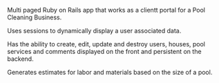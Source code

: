 Multi paged Ruby on Rails app that works as a clientt portal for a Pool Cleaning Business.

Uses sessions to dynamically display a user associated data.

Has the ability to create, edit, update and destroy users, houses, pool services and comments displayed on the front and persistent on the backend. 

Generates estimates for labor and materials based on the size of a pool.
